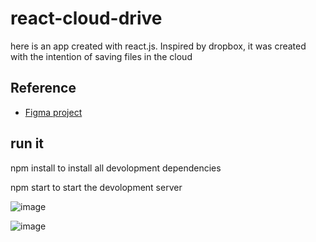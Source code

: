 # react-cloud-drive
here is an app created with react.js. Inspired by dropbox, it was created with the intention of saving files in the cloud



## Reference

 - [Figma project](https://www.figma.com/file/5vxpStcUYKiOoHlxBIMF69/Untitled?node-id=8%3A18)


## run it

npm install to install all devolopment dependencies


npm start to start the devolopment server

![image](https://user-images.githubusercontent.com/56327459/172495860-499c724a-1aa6-441b-a116-1af28ec786f0.png)

![image](https://user-images.githubusercontent.com/56327459/172495905-8c3fdbbf-594b-4b60-9e18-1845a17b2516.png)

